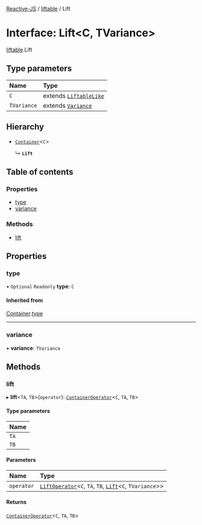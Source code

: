 [Reactive-JS](../README.md) / [liftable](../modules/liftable.md) / Lift

# Interface: Lift<C, TVariance\>

[liftable](../modules/liftable.md).Lift

## Type parameters

| Name | Type |
| :------ | :------ |
| `C` | extends [`LiftableLike`](liftable.LiftableLike.md) |
| `TVariance` | extends [`Variance`](../modules/liftable.md#variance) |

## Hierarchy

- [`Container`](container.Container.md)<`C`\>

  ↳ **`Lift`**

## Table of contents

### Properties

- [type](liftable.Lift.md#type)
- [variance](liftable.Lift.md#variance)

### Methods

- [lift](liftable.Lift.md#lift)

## Properties

### type

• `Optional` `Readonly` **type**: `C`

#### Inherited from

[Container](container.Container.md).[type](container.Container.md#type)

___

### variance

• **variance**: `TVariance`

## Methods

### lift

▸ **lift**<`TA`, `TB`\>(`operator`): [`ContainerOperator`](../modules/container.md#containeroperator)<`C`, `TA`, `TB`\>

#### Type parameters

| Name |
| :------ |
| `TA` |
| `TB` |

#### Parameters

| Name | Type |
| :------ | :------ |
| `operator` | [`LiftOperator`](../modules/liftable.md#liftoperator)<`C`, `TA`, `TB`, [`Lift`](liftable.Lift.md)<`C`, `TVariance`\>\> |

#### Returns

[`ContainerOperator`](../modules/container.md#containeroperator)<`C`, `TA`, `TB`\>

